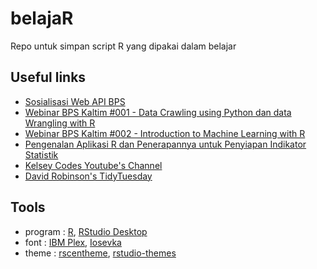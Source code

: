# belajaR

Repo untuk simpan script R yang dipakai dalam belajar

## Useful links

-   [Sosialisasi Web API BPS](https://www.youtube.com/watch?v=bMMccmWg9ic&pp=ygULd2ViIGFwaSBicHM%3D)
-   [Webinar BPS Kaltim #001 - Data Crawling using Python dan data Wrangling with R](https://www.youtube.com/watch?v=-w4K9tmCd5w&pp=ygUMYnBzIHB5dGhvbiBy)
-   [Webinar BPS Kaltim #002 - Introduction to Machine Learning with R](https://www.youtube.com/watch?v=OpGn6h7DqaQ&pp=ygUMYnBzIHB5dGhvbiBy)
-   [Pengenalan Aplikasi R dan Penerapannya untuk Penyiapan Indikator Statistik](https://www.youtube.com/watch?v=ziN3IqhRZII&pp=ygUMYnBzIHB5dGhvbiBy)
-   [Kelsey Codes Youtube's Channel](https://www.youtube.com/@KelseyCodes)
-   [David Robinson's TidyTuesday]()


## Tools

-   program : [R](https://www.r-project.org/), [RStudio Desktop](https://posit.co/download/rstudio-desktop/)
-   font : [IBM Plex](https://github.com/IBM/plex), [Iosevka](https://github.com/be5invis/Iosevka)
-   theme : [rscentheme](https://github.com/florale/rscentheme), [rstudio-themes](https://github.com/max-alletsee/rstudio-themes)









